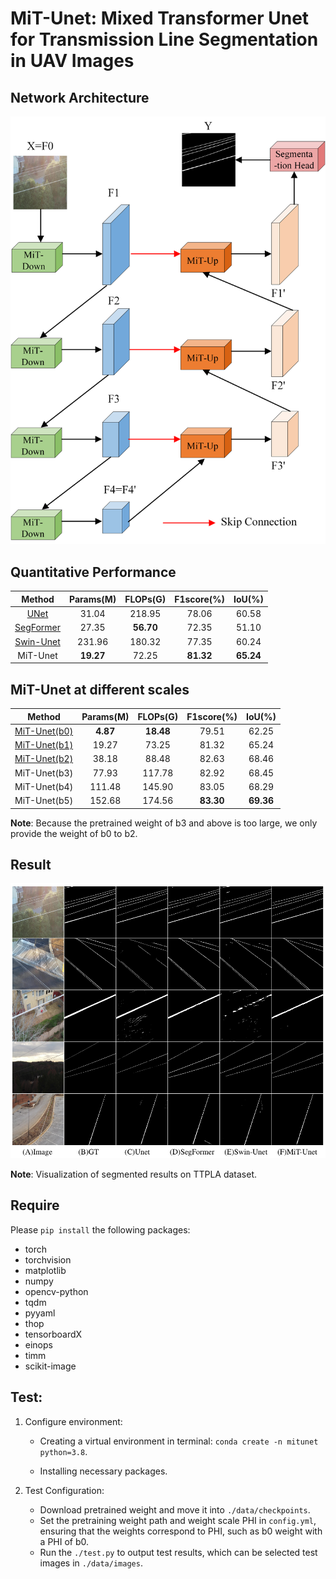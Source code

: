 # MiT-Unet: Mixed Transformer Unet for Transmission Line Segmentation in UAV Images

## Network Architecture
![architecture](architecture.png)

## Quantitative Performance
|                                                   Method                                                    | Params(M) | FLOPs(G)  | F1score(%) |  IoU(%)   |
|:-----------------------------------------------------------------------------------------------------------:|:---------:|:---------:|:----------:|:---------:|
|                                [UNet](https://arxiv.org/pdf/1505.04597.pdf)                                 |   31.04   |  218.95   |   78.06    |   60.58   |
|   [SegFormer](https://proceedings.neurips.cc/paper/2021/file/64f1f27bf1b4ec22924fd0acb550c235-Paper.pdf)    |   27.35   | **56.70** |   72.35    |   51.10   |
|                                [Swin-Unet](https://arxiv.org/pdf/2105.05537)                                |  231.96   |  180.32   |   77.35    |   60.24   |
|                                                  MiT-Unet                                                   | **19.27** |   72.25   | **81.32**  | **65.24** |

## MiT-Unet at different scales
|                                                Method                                                 | Params(M) | FLOPs(G)  | F1score(%) |  IoU(%)   |
|:-----------------------------------------------------------------------------------------------------:|:---------:|:---------:|:----------:|:---------:|
| [MiT-Unet(b0)](https://drive.google.com/file/d/13q7i9BkVh_Uy-0yzbj22OVbilPv_tkgl/view?usp=drive_link) | **4.87**  | **18.48** |   79.51    |   62.25   |
| [MiT-Unet(b1)](https://drive.google.com/file/d/1iSpxWF0j5aYnHfoD5wl85RJj0xVlTlKY/view?usp=drive_link) |   19.27   |   73.25   |   81.32    |   65.24   |
| [MiT-Unet(b2)](https://drive.google.com/file/d/1EKhuF5UVE4vXdkVnF_jTEtbstqdsG73B/view?usp=drive_link) |   38.18   |   88.48   |   82.63    |   68.46   |
|                                             MiT-Unet(b3)                                              |   77.93   |  117.78   |   82.92    |   68.45   |
|                                             MiT-Unet(b4)                                              |  111.48   |  145.90   |   83.05    |   68.29   |
|                                             MiT-Unet(b5)                                              |  152.68   |  174.56   | **83.30**  | **69.36** |
__Note__: Because the pretrained weight of b3 and above is too large, we only provide the weight of b0 to b2.

## Result
![result](result.png)

__Note__: Visualization of segmented results on TTPLA dataset.

## Require
Please `pip install` the following packages:
- torch
- torchvision
- matplotlib
- numpy
- opencv-python
- tqdm
- pyyaml
- thop
- tensorboardX
- einops
- timm
- scikit-image

## Test:
1. Configure environment:
    
    + Creating a virtual environment in terminal: `conda create -n mitunet python=3.8`.
    
    + Installing necessary packages.
2. Test Configuration:
    + Download pretrained weight and move it into `./data/checkpoints`.
    + Set the pretraining weight path and weight scale PHI in `config.yml`, ensuring that the weights correspond to PHI, such as b0 weight with a PHI of b0.
    + Run the `./test.py` to output test results, which can be selected test images in `./data/images`.


